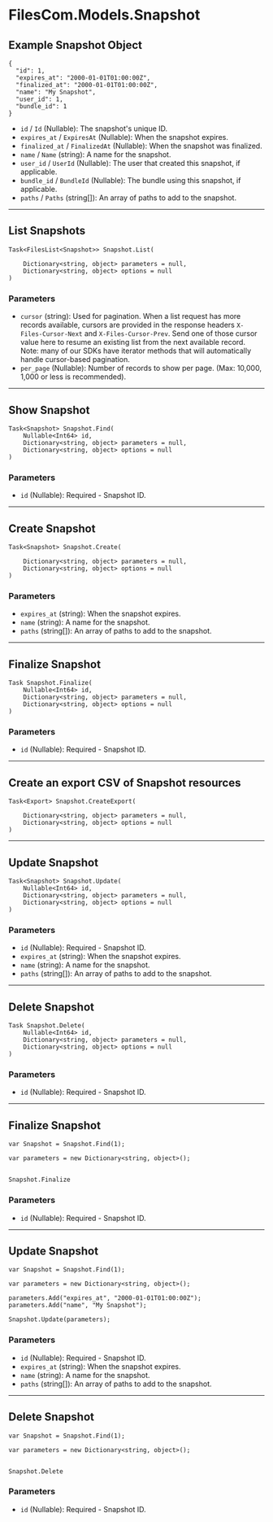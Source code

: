 # FilesCom.Models.Snapshot

## Example Snapshot Object

```
{
  "id": 1,
  "expires_at": "2000-01-01T01:00:00Z",
  "finalized_at": "2000-01-01T01:00:00Z",
  "name": "My Snapshot",
  "user_id": 1,
  "bundle_id": 1
}
```

* `id` / `Id`  (Nullable<Int64>): The snapshot's unique ID.
* `expires_at` / `ExpiresAt`  (Nullable<DateTime>): When the snapshot expires.
* `finalized_at` / `FinalizedAt`  (Nullable<DateTime>): When the snapshot was finalized.
* `name` / `Name`  (string): A name for the snapshot.
* `user_id` / `UserId`  (Nullable<Int64>): The user that created this snapshot, if applicable.
* `bundle_id` / `BundleId`  (Nullable<Int64>): The bundle using this snapshot, if applicable.
* `paths` / `Paths`  (string[]): An array of paths to add to the snapshot.


---

## List Snapshots

```
Task<FilesList<Snapshot>> Snapshot.List(
    
    Dictionary<string, object> parameters = null,
    Dictionary<string, object> options = null
)
```

### Parameters

* `cursor` (string): Used for pagination.  When a list request has more records available, cursors are provided in the response headers `X-Files-Cursor-Next` and `X-Files-Cursor-Prev`.  Send one of those cursor value here to resume an existing list from the next available record.  Note: many of our SDKs have iterator methods that will automatically handle cursor-based pagination.
* `per_page` (Nullable<Int64>): Number of records to show per page.  (Max: 10,000, 1,000 or less is recommended).


---

## Show Snapshot

```
Task<Snapshot> Snapshot.Find(
    Nullable<Int64> id, 
    Dictionary<string, object> parameters = null,
    Dictionary<string, object> options = null
)
```

### Parameters

* `id` (Nullable<Int64>): Required - Snapshot ID.


---

## Create Snapshot

```
Task<Snapshot> Snapshot.Create(
    
    Dictionary<string, object> parameters = null,
    Dictionary<string, object> options = null
)
```

### Parameters

* `expires_at` (string): When the snapshot expires.
* `name` (string): A name for the snapshot.
* `paths` (string[]): An array of paths to add to the snapshot.


---

## Finalize Snapshot

```
Task Snapshot.Finalize(
    Nullable<Int64> id, 
    Dictionary<string, object> parameters = null,
    Dictionary<string, object> options = null
)
```

### Parameters

* `id` (Nullable<Int64>): Required - Snapshot ID.


---

## Create an export CSV of Snapshot resources

```
Task<Export> Snapshot.CreateExport(
    
    Dictionary<string, object> parameters = null,
    Dictionary<string, object> options = null
)
```


---

## Update Snapshot

```
Task<Snapshot> Snapshot.Update(
    Nullable<Int64> id, 
    Dictionary<string, object> parameters = null,
    Dictionary<string, object> options = null
)
```

### Parameters

* `id` (Nullable<Int64>): Required - Snapshot ID.
* `expires_at` (string): When the snapshot expires.
* `name` (string): A name for the snapshot.
* `paths` (string[]): An array of paths to add to the snapshot.


---

## Delete Snapshot

```
Task Snapshot.Delete(
    Nullable<Int64> id, 
    Dictionary<string, object> parameters = null,
    Dictionary<string, object> options = null
)
```

### Parameters

* `id` (Nullable<Int64>): Required - Snapshot ID.


---

## Finalize Snapshot

```
var Snapshot = Snapshot.Find(1);

var parameters = new Dictionary<string, object>();


Snapshot.Finalize
```

### Parameters

* `id` (Nullable<Int64>): Required - Snapshot ID.


---

## Update Snapshot

```
var Snapshot = Snapshot.Find(1);

var parameters = new Dictionary<string, object>();

parameters.Add("expires_at", "2000-01-01T01:00:00Z");
parameters.Add("name", "My Snapshot");

Snapshot.Update(parameters);
```

### Parameters

* `id` (Nullable<Int64>): Required - Snapshot ID.
* `expires_at` (string): When the snapshot expires.
* `name` (string): A name for the snapshot.
* `paths` (string[]): An array of paths to add to the snapshot.


---

## Delete Snapshot

```
var Snapshot = Snapshot.Find(1);

var parameters = new Dictionary<string, object>();


Snapshot.Delete
```

### Parameters

* `id` (Nullable<Int64>): Required - Snapshot ID.
